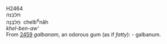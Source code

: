 <body>
  <p>H2464<br>  חלבּנה  <br> חֶלבְּנָה  ‎  chelb<sup>e</sup>nâh  <br><i>khel-ben-aw‘ </i><br>From <a href="h2459.htm">2459</a>  <i>galbanam</i>, an odorous gum (as if <i>fatty</i>): - galbanum.<br></p>
 </body>